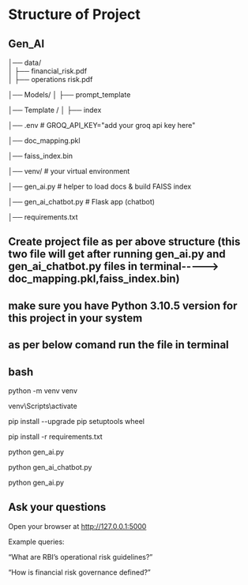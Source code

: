 # Structure of Project
## Gen_AI
│── data/               
│   ├── financial_risk.pdf    
│   ├── operations risk.pdf       

│── Models/
│   ├── prompt_template

│── Template /
│   ├── index

│── .env   # GROQ_API_KEY="add your groq api key here"

│── doc_mapping.pkl

│── faiss_index.bin

│── venv/                  # your virtual environment

│── gen_ai.py              # helper to load docs & build FAISS index

│── gen_ai_chatbot.py      # Flask app (chatbot)

│── requirements.txt

## Create project file as per above structure (this two file will get after running gen_ai.py and gen_ai_chatbot.py files in terminal-----> doc_mapping.pkl,faiss_index.bin)
## make sure you have Python 3.10.5 version for this project in your system 
## as per below comand run the file in terminal

## bash

python -m venv venv

venv\Scripts\activate

pip install --upgrade pip setuptools wheel

pip install -r requirements.txt

python gen_ai.py

python gen_ai_chatbot.py

python gen_ai.py

## Ask your questions

Open your browser at http://127.0.0.1:5000

Example queries:

“What are RBI’s operational risk guidelines?”

“How is financial risk governance defined?”
